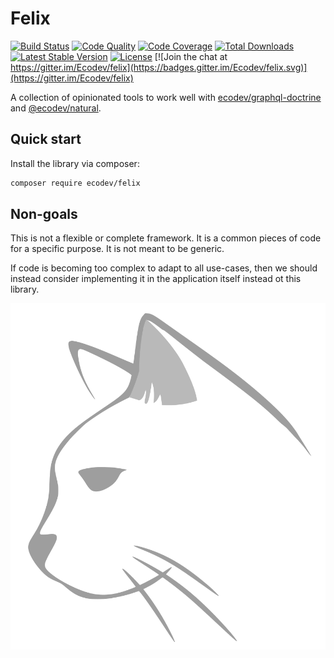 # Felix

[![Build Status](https://travis-ci.com/Ecodev/felix.svg?branch=master)](https://travis-ci.com/Ecodev/felix)
[![Code Quality](https://scrutinizer-ci.com/g/Ecodev/felix/badges/quality-score.png?b=master)](https://scrutinizer-ci.com/g/Ecodev/felix/?branch=master)
[![Code Coverage](https://scrutinizer-ci.com/g/Ecodev/felix/badges/coverage.png?b=master)](https://scrutinizer-ci.com/g/Ecodev/felix/?branch=master)
[![Total Downloads](https://poser.pugx.org/Ecodev/felix/downloads.png)](https://packagist.org/packages/Ecodev/felix)
[![Latest Stable Version](https://poser.pugx.org/Ecodev/felix/v/stable.png)](https://packagist.org/packages/Ecodev/felix)
[![License](https://poser.pugx.org/Ecodev/felix/license.png)](https://packagist.org/packages/Ecodev/felix)
[![Join the chat at https://gitter.im/Ecodev/felix](https://badges.gitter.im/Ecodev/felix.svg)](https://gitter.im/Ecodev/felix)

A collection of opinionated tools to work well with [ecodev/graphql-doctrine](https://github.com/Ecodev/graphql-doctrine) and [@ecodev/natural](https://github.com/Ecodev/natural). 

## Quick start

Install the library via composer:

```sh
composer require ecodev/felix
```

## Non-goals

This is not a flexible or complete framework. It is a common pieces of code for a
specific purpose. It is not meant to be generic.

If code is becoming too complex to adapt to all use-cases, then we should instead
consider implementing it in the application itself instead ot this library.

![Felix](logo.svg)
